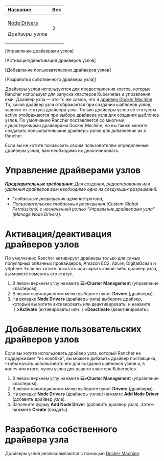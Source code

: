 ﻿


|**Название**|**Вес**|
| :- | :- |
|<p>[Node Drivers](https://github.com/rancher/docs/blob/master/content/rancher/v2.6/en/admin-settings/drivers/node-drivers/_index.md "https://github.com/rancher/docs/blob/master/content/rancher/v2.6/en/admin-settings/drivers/node-drivers/_index.md") </p><p>Драйверы узлов</p>|2|


[Управление драйверами узлов]

[Активация/деактивация драйверов узлов]

[Добавление пользовательских драйверов узлов]

[Разработка собственного драйвера узла](

Драйверы узлов используются для предоставления хостов, которые Rancher использует для запуска кластеров Kubernetes и управления ими. Драйвер узла — это то же самое, что и [драйвер Docker Machine](https://docs.docker.com/machine/drivers/ "https://docs.docker.com/machine/drivers/"). То, какой драйвер узла отображается при создании шаблонов узлов, зависит от статуса драйвера узла. Только драйверы узлов со статусом active отображаются при выборе драйвера узла для создания шаблонов узлов. По умолчанию Rancher поставляется со многими существующими драйверами Docker Machine, но вы также можете создавать пользовательские драйверы узлов для добавления их в Rancher.

  Если вы не хотите показывать своим пользователям определенные драйверы узлов, вам необходимо их деактивировать.
# Управление драйверами узлов
***Предварительные требования:** Для создания, редактирования или удаления драйверов вам необходимо одно из следующих разрешений:*

- *Глобальные разрешения администратора,*
- *Пользовательские глобальные разрешения (Custom Global Permissions) с назначенной ролью "Управление драйверами узла" (Manage Node Drivers).*
# Активация/деактивация драйверов узлов
  По умолчанию Rancher активирует драйверы только для самых популярных облачных провайдеров, Amazon EC2, Azure, DigitalOcean и vSphere. Если вы хотите показать или скрыть какой-либо драйвер узла, вы можете изменить его статус.

1. В левом верхнем углу нажмите **☰>Cluster Management** (управление кластером).
2. В левом навигационном меню выберите пункт **Drivers** (драйверы).
3. На вкладке **Node Drivers** (драйверы узла) выберите драйвер, который вы хотите активировать или деактивировать, и нажмите **⋮>Activate** (активировать) или **⋮>Deactivate** (деактивировать).
# Добавление пользовательских драйверов узлов
  Если вы хотите использовать драйвер узла, который Rancher не поддерживает "из коробки", вы можете добавить драйвер поставщика, чтобы начать использовать его для создания шаблонов узлов и, в конечном итоге, пулов узлов для вашего кластера Kubernetes.

1. В левом верхнем углу нажмите **☰>Cluster Management** (управление кластером).
2. В левом навигационном меню выберите пункт **Drivers** (драйверы).
3. На вкладке **Node Drivers** (драйверы узлов) нажмите **Add Node Driver** (добавить драйвер узла).
4. Заполните форму **Add Node Driver** (добавить драйвер узла). Затем нажмите **Create** (создать).
# Разработка собственного драйвера узла
  Драйверы узлов реализовываются с помощью [Docker Machine](https://docs.docker.com/machine/ "https://docs.docker.com/machine/").




[^1]: 
